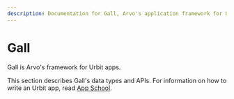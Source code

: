 ```yaml
---
description: Documentation for Gall, Arvo's application framework for Urbit userspace apps.
---
```


# Gall

Gall is Arvo's framework for Urbit apps.

This section describes Gall's data types and APIs. For information on how to write an Urbit app, read [App School](../../../build-on-urbit/app-school).
